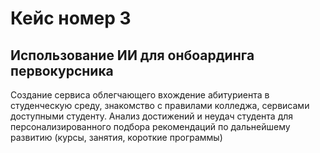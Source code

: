 # Кейс номер 3
## Иcпользование ИИ для онбоардинга первокурсника

Создание сервиса облегчающего вхождение абитуриента в студенческую среду, знакомство с правилами колледжа, сервисами доступными студенту. Анализ достижений и неудач студента для персонализированного подбора рекомендаций по дальнейшему развитию (курсы, занятия, короткие программы)